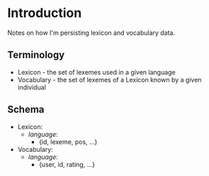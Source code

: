 # Introduction
Notes on how I'm persisting lexicon and vocabulary data.

## Terminology
- Lexicon - the set of lexemes used in a given language
- Vocabulary - the set of lexemes of a Lexicon known by a given individual

## Schema
- Lexicon:
  - _language_:
    - {id, lexeme, pos, ...}
- Vocabulary:
  - _language_:
    - {user, id, rating, ...}